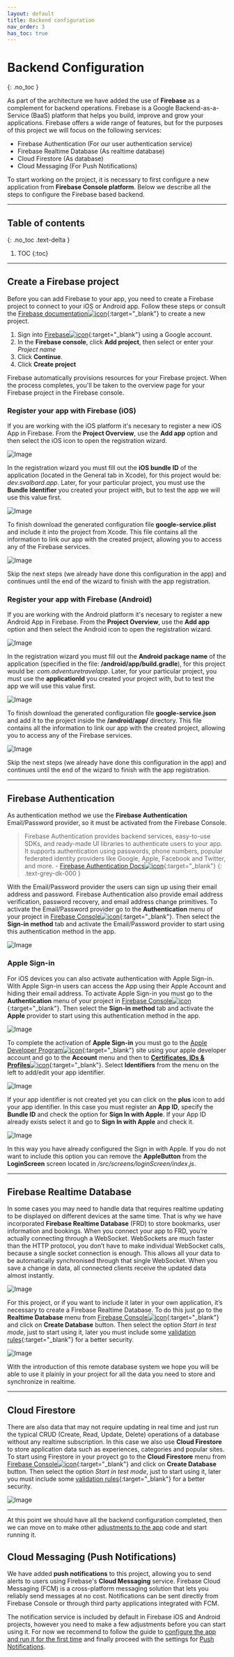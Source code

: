 ```yaml
---
layout: default
title: Backend configuration
nav_order: 3
has_toc: true
---
```

# Backend Configuration
{: .no_toc }

As part of the architecture we have added the use of **Firebase** as a complement for backend operations. Firebase is a Google Backend-as-a-Service (BaaS) platform that helps you build, improve and grow your applications. Firebase offers a wide range of features, but for the purposes of this project we will focus on the following services:

* Firebase Authentication (For our user authentication service)
* Firebase Realtime Database (As realtime database)
* Cloud Firestore (As database)
* Cloud Messaging (For Push Notifications)

To start working on the project, it is necessary to first configure a new application from **Firebase Console platform**. Below we describe all the steps to configure the Firebase based backend.

---

## Table of contents
{: .no_toc .text-delta }

1. TOC
{:toc}

---
## Create a Firebase project

Before you can add Firebase to your app, you need to create a Firebase project to connect to your iOS or Android app. Follow these steps or consult the [Firebase documentation![icon](/images/ext-link.png)](https://firebase.google.com/docs?authuser=0){:target="_blank"} to create a new project.

1. Sign into [Firebase![icon](/images/ext-link.png)](https://console.firebase.google.com){:target="_blank"} using a Google account.
2. In the **Firebase console**, click **Add project**, then select or enter your *Project name*
3. Click **Continue**.
4. Click **Create project**

Firebase automatically provisions resources for your Firebase project. When the process completes, you'll be taken to the overview page for your Firebase project in the Firebase console.

### Register your app with Firebase (iOS)

If you are working with the iOS platform it's necesary to register a new iOS App in Firebase. From the **Project Overview**, use the **Add app** option and then select the iOS icon to open the registration wizard.

![Image](/images/addApp.png)

In the registration wizard you must fill out the **iOS bundle ID** of the application (located in the General tab in Xcode), for this project would be: _dev.svalbard.app_. Later, for your particular project, you must use the **Bundle Identifier** you created your project with, but to test the app we will use this value first.

![Image](/images/addiOSAppConsole.png)

To finish download the generated configuration file **google-service.plist** and include it into the project from Xcode. This file contains all the information to link our app with the created project, allowing you to access any of the Firebase services.

![Image](/images/downloadPList.png)

Skip the next steps (we already have done this configuration in the app) and continues until the end of the wizard to finish with the app registration.

### Register your app with Firebase (Android)

If you are working with the Android platform it's necesary to register a new Android App in Firebase. From the **Project Overview**, use the **Add app** option and then select the Android icon to open the registration wizard.

![Image](/images/addApp.png)

In the registration wizard you must fill out the **Android package name** of the application (specified in the file: **/android/app/build.gradle**), for this project would be: _com.adventuretravelapp_. Later, for your particular project, you must use the **applicationId** you created your project with, but to test the app we will use this value first.

![Image](/images/addAndroidApp.png)

To finish download the generated configuration file **google-service.json** and add it to the project inside the **/android/app/** directory. This file contains all the information to link our app with the created project, allowing you to access any of the Firebase services.

![Image](/images/downloadJson.png)

Skip the next steps (we already have done this configuration in the app) and continues until the end of the wizard to finish with the app registration.

---
## Firebase Authentication

As authentication method we use the **Firebase Authentication** Email/Password provider, so it must be activated from the Firebase Console.

> Firebase Authentication provides backend services, easy-to-use SDKs, and ready-made UI libraries to authenticate users to your app. It supports authentication using passwords, phone numbers, popular federated identity providers like Google, Apple, Facebook and Twitter, and more. - [Firebase Authentication Docs![icon](/images/ext-link.png)](https://firebase.google.com/docs/auth){:target="_blank"}
{: .text-grey-dk-000 }

With the Email/Password provider the users can sign up using their email address and password. Firebase Authentication also provide email address verification, password recovery, and email address change primitives. To activate the Email/Password provider go to the **Authentication** menu of your project in [Firebase Console![icon](/images/ext-link.png)](https://console.firebase.google.com){:target="_blank"}. Then select the **Sign-in method** tab and activate the Email/Password provider to start using this authentication method in the app.

![Image](/images/FirebaseAuthentication.png)

### Apple Sign-in

For iOS devices you can also activate authentication with Apple Sign-in. With Apple Sign-in users can access the App using their Apple Account and hiding their email address. To activate Apple Sign-in you must go to the **Authentication** menu of your project in [Firebase Console![icon](/images/ext-link.png)](https://console.firebase.google.com){:target="_blank"}. Then select the **Sign-in method** tab and activate the **Apple** provider to start using this authentication method in the app.

![Image](/images/apple-signin-firebase.png)

To complete the activation of **Apple Sign-in** you must go to the [Apple Developer Program![icon](/images/ext-link.png)](https://developer.apple.com){:target="_blank"} site using your apple developer account and go to the **Account** menu and then to [**Certificates, IDs & Profiles**![icon](/images/ext-link.png)](https://developer.apple.com/account/resources/certificates/list){:target="_blank"}. Select **Identifiers** from the menu on the left to add/edit your app identifier.

![Image](/images/identifiers.png)

If your app identifier is not created yet you can click on the **plus** icon to add your app identifier. In this case you must register an **App ID**, specify the **Bundle ID** and check the option for **Sign In with Apple**. If your App ID already exists select it and go to **Sign In with Apple** and check it.

![Image](/images/apple-sign-in.png)

In this way you have already configured the Sign in with Apple. If you do not want to include this option you can remove the **AppleButton** from the **LoginScreen** screen located in _/src/screens/loginScreen/index.js_.

---
## Firebase Realtime Database

In some cases you may need to handle data that requires realtime updating to be displayed on different devices at the same time. That is why we have incorporated **Firebase Realtime Database** (FRD) to store bookmarks, user information and bookings. When you connect your app to FRD, you’re actually connecting through a WebSocket. WebSockets are much faster than the HTTP protocol, you don’t have to make individual WebSocket calls, because a single socket connection is enough. This allows all your data to be automatically synchronised through that single WebSocket. When you save a change in data, all connected clients receive the updated data almost instantly.

![Image](/images/firebaseRealtimeDatabase.png)

For this project, or if you want to include it later in your own application, it’s necessary to create a Firebase Realtime Database. To do this just go to the **Realtime Database** menu from [Firebase Console![icon](/images/ext-link.png)](https://console.firebase.google.com){:target="_blank"} and click on **Create Database** button. Then select the option _Start in test mode_, just to start using it, later you must include some [validation rules](/docs/firebase-database-rules/#realtime-database-rules){:target="_blank"} for a better security.

![Image](/images/CreatingFirebaseDB.png)

With the introduction of this remote database system we hope you will be able to use it plainly in your project for all the data you need to store and synchronize in realtime.

---
## Cloud Firestore

There are also data that may not require updating in real time and just run the typical CRUD (Create, Read, Update, Delete) operations of a database without any realtime subscription. In this case we also use **Cloud Firestore** to store application data such as experiences, categories and popular sites. To start using Firestore in your proyect go to the **Cloud Firestore** menu from [Firebase Console![icon](/images/ext-link.png)](https://console.firebase.google.com){:target="_blank"} and click on **Create Database** button. Then select the option _Start in test mode_, just to start using it, later you must include some [validation rules](/docs/firebase-database-rules/#cloud-firestore-security-rules){:target="_blank"} for a better security.

![Image](/images/CreatingFirestoreDB.png)

---
At this point we should have all the backend configuration completed, then we can move on to make other [adjustments to the app](/docs/app-config) code and start running it.

## Cloud Messaging (Push Notifications)

We have added **push notifications** to this project, allowing you to send alerts to users using Firebase's **Cloud Messaging** service. Firebase Cloud Messaging (FCM) is a cross-platform messaging solution that lets you reliably send messages at no cost. Notifications can be sent directly from Firebase Console or through third party applications integrated with FCM.

The notification service is included by default in Firebase iOS and Android projects, however you need to make a few adjustments before you can start using it. For now we recommend to follow the guide to [configure the app and run it for the first time](/docs/app-config) and finally proceed with the settings for [Push Notifications](/docs/push-notifications).